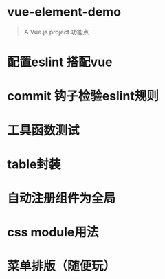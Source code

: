 # vue-element-demo

> A Vue.js project 功能点

# 配置eslint 搭配vue
# commit 钩子检验eslint规则
# 工具函数测试
# table封装
# 自动注册组件为全局
# css module用法
# 菜单排版（随便玩）

